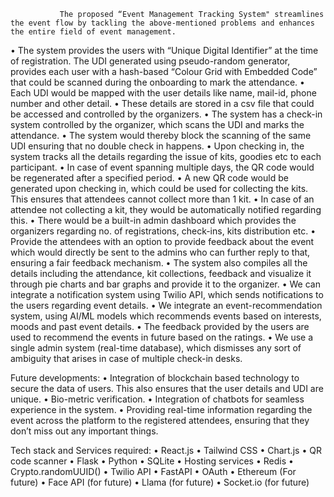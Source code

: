                The proposed “Event Management Tracking System" streamlines the event flow by tackling the above-mentioned problems and enhances the entire field of event management.
•	The system provides the users with “Unique Digital Identifier” at the time of registration. The UDI generated using pseudo-random generator, provides each user with a hash-based “Colour Grid with Embedded Code” that could be scanned during the onboarding to mark the attendance. 
•	Each UDI would be mapped with the user details like name, mail-id, phone number and other detail.
•	These details are stored in a csv file that could be accessed and controlled by the organizers.
•	The system has a check-in system controlled by the organizer, which scans the UDI and marks the attendance.
•	The system would thereby block the scanning of the same UDI ensuring that no double check in happens.
•	Upon checking in, the system tracks all the details regarding the issue of kits, goodies etc to each participant. 
•	In case of event spanning multiple days, the QR code would be regenerated after a specified period.
•	A new QR code would be generated upon checking in, which could be used for collecting the kits. This ensures that attendees cannot collect more than 1 kit.
•	In case of an attendee not collecting a kit, they would be automatically notified regarding this.
•	There would be a built-in admin dashboard which provides the organizers regarding no. of registrations, check-ins, kits distribution etc.
•	Provide the attendees with an option to provide feedback about the event which would directly be sent to the admins who can further reply to that, ensuring a fair feedback mechanism.
•	The system also compiles all the details including the attendance, kit collections, feedback and visualize it through pie charts and bar graphs and provide it to the organizer.
•	We can integrate a notification system using Twilio API, which sends notifications to the users regarding event details.
•	We integrate an event-recommendation system, using AI/ML models which recommends events based on interests, moods and past event details.
•	The feedback provided by the users are used to recommend the events in future based on the ratings. 
•	We use a single admin system (real-time database), which dismisses any sort of ambiguity that arises in case of multiple check-in desks.

Future developments:
•	Integration of blockchain based technology to secure the data of users. This also ensures that the user details and UDI are unique.
•	Bio-metric verification.
•	Integration of chatbots for seamless experience in the system.
•	Providing real-time information regarding the event across the platform to the registered attendees, ensuring that they don’t miss out any important things. 

Tech stack and Services required:
•	React.js
•	Tailwind CSS
•	Chart.js
•	QR code scanner
•	Flask
•	Python
•	SQLite
•	Hosting services
•	Redis
•	Crypto.randomUUID()
•	Twilio API
•	FastAPI
•	OAuth
•	Ethereum (For future)
•	Face API (for future)
•	Llama (for future)
•	Socket.io (for future) 

